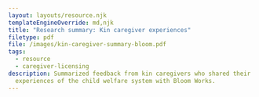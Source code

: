 ```yaml
---
layout: layouts/resource.njk
templateEngineOverride: md,njk
title: "Research summary: Kin caregiver experiences"
filetype: pdf
file: /images/kin-caregiver-summary-bloom.pdf
tags:
  - resource
  - caregiver-licensing
description: Summarized feedback from kin caregivers who shared their
  experiences of the child welfare system with Bloom Works.
---
```

